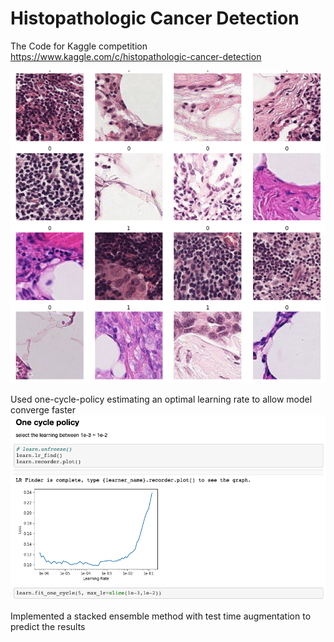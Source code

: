 # Histopathologic Cancer Detection
The Code for Kaggle competition  
https://www.kaggle.com/c/histopathologic-cancer-detection

![image](https://github.com/Cosoet/CancerDetection/blob/master/img/cells.png)

Used one-cycle-policy estimating an optimal learning rate to allow model converge faster
![image](https://github.com/Cosoet/CancerDetection/blob/master/img/onecycle.png)

Implemented a stacked ensemble method with test time augmentation to predict the results
